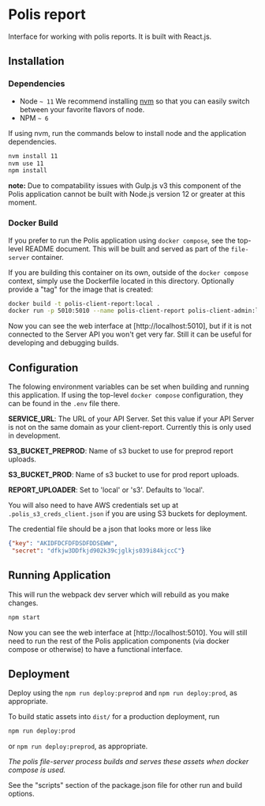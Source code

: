 # Polis report

Interface for working with polis reports. It is built with React.js.

## Installation

### Dependencies

* Node `~ 11`
We recommend installing [nvm](https://github.com/creationix/nvm) so that you can easily switch between your favorite
flavors of node.
* NPM `~ 6`

If using nvm, run the commands below to install node and the application dependencies.

```sh
nvm install 11
nvm use 11
npm install
```

**note:** Due to compatability issues with Gulp.js v3 this component of the Polis application cannot be built with Node.js version 12 or greater at this moment.

### Docker Build

If you prefer to run the Polis application using `docker compose`, see the top-level README document. This will be built and served as part of the `file-server` container.

If you are building this container on its own, outside of the `docker compose` context, simply use the Dockerfile
located in this directory. Optionally provide a "tag" for the image that is created:

```sh
docker build -t polis-client-report:local .
docker run -p 5010:5010 --name polis-client-report polis-client-admin:local npm start
```

Now you can see the web interface at [http://localhost:5010], but if it is not connected to the Server API you won't
get very far. Still it can be useful for developing and debugging builds.

## Configuration

The folowing environment variables can be set when building and running this application. If using the top-level `docker compose` configuration, they can be found in the `.env` file there.

**SERVICE_URL**: The URL of your API Server. Set this value if your API Server is not on the same domain as your client-report.
Currently this is only used in development.

**S3_BUCKET_PREPROD**: Name of s3 bucket to use for preprod report uploads.

**S3_BUCKET_PROD**: Name of s3 bucket to use for prod report uploads.

**REPORT_UPLOADER**: Set to 'local' or 's3'. Defaults to 'local'.

You will also need to have AWS credentials set up at `.polis_s3_creds_client.json` if you are using S3
buckets for deployment.

The credential file should be a json that looks more or less like

```json
{"key": "AKIDFDCFDFDSDFDDSEWW",
 "secret": "dfkjw3DDfkjd902k39cjglkjs039i84kjccC"}
```

## Running Application

This will run the webpack dev server which will rebuild as you make changes.

```sh
npm start
```

Now you can see the web interface at [http://localhost:5010]. You will still need to run the rest of the Polis
application components (via docker compose or otherwise) to have a functional interface.

## Deployment

Deploy using the `npm run deploy:preprod` and `npm run deploy:prod`, as appropriate.

To build static assets into `dist/` for a production deployment, run

```sh
npm run deploy:prod
```

or `npm run deploy:preprod`, as appropriate.

_The polis file-server process builds and serves these assets when docker compose is used._

See the "scripts" section of the package.json file for other run and build options.
